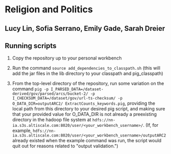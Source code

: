 # Religion and Politics
## Lucy Lin, Sofia Serrano, Emily Gade, Sarah Dreier

## Running scripts

1. Copy the repository up to your personal workbench

2. Run the command `source add_dependencies_to_classpath.sh` (this will add the jar files in the lib directory to your classpath and pig_classpath)

3. From the top-level directory of the repository, run some variation on the command `pig -p I_PARSED_DATA=/dataset-derived/gov/parsed/arcs/bucket-2/ -p I_CHECKSUM_DATA=/dataset/gov/url-ts-checksum/ -p O_DATA_DIR=outputARC2/ ExtractCounts_keywords.pig`, providing the local path from this directory to your desired pig script, and making sure that your provided value for O_DATA_DIR is not already a preexisting directory in the hadoop file system at `hdfs://nn-ia.s3s.altiscale.com:8020/user/<your_workbench_username>/`. (If, for example, `hdfs://nn-ia.s3s.altiscale.com:8020/user/<your_workbench_username>/outputARC2` already existed when the example command was run, the script would quit out for reasons related to "output validation.")

